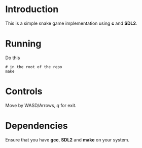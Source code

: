 # Introduction

This is a simple snake game implementation using **c** and **SDL2**.

# Running

Do this
```shell
# in the root of the repo
make
```
# Controls

Move by WASD/Arrows, _q_ for exit.

# Dependencies

Ensure that you have **gcc**, **SDL2** and **make** on your system.
